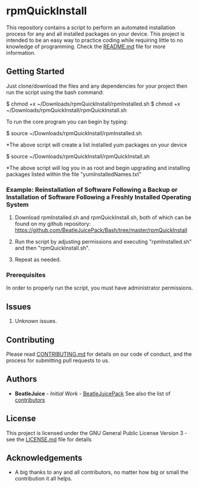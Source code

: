 # rpmQuickInstall

This repository contains a script to perform an automated installation process for any and all installed packages on your device.
This project is intended to be an easy way to practice coding while requiring little to no knowledge of programming.
Check the [README.md](README.md) file for more information.

## Getting Started

Just clone/download the files and any dependencies for your project then run the script using the bash command:

$ chmod +x ~/Downloads/rpmQuickInstall/rpmInstalled.sh
$ chmod +x ~/Downloads/rpmQuickInstall/rpmQuickInstall.sh

To run the core program you can begin by typing:

$ source ~/Downloads/rpmQuickInstall/rpmInstalled.sh

*The above script will create a list installed yum packages on your device

$ source ~/Downloads/rpmQuickInstall/rpmQuickInstall.sh

*The above script will log you in as root and begin upgrading and installing packages listed within the file "yumInstalledNames.txt"

### Example: Reinstallation of Software Following a Backup or Installation of Software Following a Freshly Installed Operating System

 1. Download rpmInstalled.sh and rpmQuickInstall.sh, both of which can be found on
 my github repository: 
 https://github.com/BeatleJuicePack/Bash/tree/master/rpmQuickInstall
 
 2. Run the script by adjusting permissions and executing "rpmInstalled.sh" and then "rpmQuickInstall.sh".
 
 3. Repeat as needed.

### Prerequisites

In order to properly run the script, you must have administrator permissions.

## Issues

1. Unknown issues.

## Contributing

Please read [CONTRIBUTING.md](https://gist.github.com/BeatleJuicePack/47204bcc706e0e0c9e11d80e267f3d29) for details on our
code of conduct, and the process for submitting pull requests to us.

## Authors

* **BeatleJuice** - *Initial Work* - [BeatleJuicePack](https://github.com/BeatleJuicePack)
See also the list of [contributors](https://github.com/BeatleJuicePack/Bash/blob/master/rpmQuickInstall/CONTRIBUTORS.md)

## License

This project is licensed under the GNU General Public License Version 3 - see the [LICENSE.md](LICENSE.md) file for details

## Acknowledgements

* A big thanks to any and all contributors, no matter how big or small the contribution it all helps.
